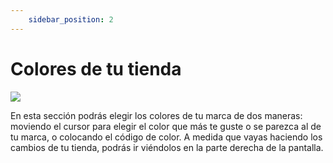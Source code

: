 ```yaml
---
    sidebar_position: 2
---
```


# Colores de tu tienda

![](/Fotos/Diseno/colores-de-tu-tienda.png)

En esta sección podrás elegir los colores de tu marca de dos maneras: moviendo el cursor para elegir el color que más te guste o se parezca al de tu marca, o colocando el código de color. A medida que vayas haciendo los cambios de tu tienda, podrás ir viéndolos en la parte derecha de la pantalla. 